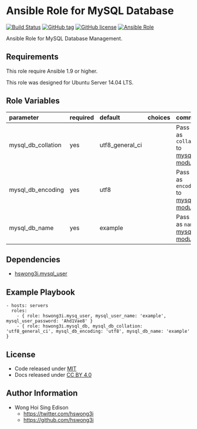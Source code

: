 Ansible Role for MySQL Database
===============================

[![Build Status](https://travis-ci.org/pantarei/ansible-role-mysql-db.svg?branch=master)](https://travis-ci.org/pantarei/ansible-role-mysql-db)
[![GitHub tag](https://img.shields.io/github/tag/pantarei/ansible-role-mysql-db.svg)](https://github.com/pantarei/ansible-role-mysql-db)
[![GitHub license](https://img.shields.io/github/license/pantarei/ansible-role-mysql-db.svg)](https://github.com/pantarei/ansible-role-mysql-db/blob/master/LICENSE)
[![Ansible Role](https://img.shields.io/ansible/role/5978.svg)](https://galaxy.ansible.com/detail#/role/5978)

Ansible Role for MySQL Database Management.

Requirements
------------

This role require Ansible 1.9 or higher.

This role was designed for Ubuntu Server 14.04 LTS.

Role Variables
--------------

<table>
<colgroup>
<col width="20%" />
<col width="20%" />
<col width="20%" />
<col width="20%" />
<col width="20%" />
</colgroup>
<thead>
<tr class="header">
<th align="left">parameter</th>
<th align="left">required</th>
<th align="left">default</th>
<th align="left">choices</th>
<th align="left">comments</th>
</tr>
</thead>
<tbody>
<tr class="odd">
<td align="left">mysql_db_collation</td>
<td align="left">yes</td>
<td align="left">utf8_general_ci</td>
<td align="left"></td>
<td align="left">Pass value as <code>collation</code> to <a href="http://docs.ansible.com/ansible/mysql_db_module.html">mysql_db module</a>.</td>
</tr>
<tr class="even">
<td align="left">mysql_db_encoding</td>
<td align="left">yes</td>
<td align="left">utf8</td>
<td align="left"></td>
<td align="left">Pass value as <code>encoding</code> to <a href="http://docs.ansible.com/ansible/mysql_db_module.html">mysql_db module</a>.</td>
</tr>
<tr class="odd">
<td align="left">mysql_db_name</td>
<td align="left">yes</td>
<td align="left">example</td>
<td align="left"></td>
<td align="left">Pass value as <code>name</code> to <a href="http://docs.ansible.com/ansible/mysql_db_module.html">mysql_db module</a>.</td>
</tr>
</tbody>
</table>

Dependencies
------------

-   [hswong3i.mysql\_user](https://galaxy.ansible.com/detail#/role/5977)

Example Playbook
----------------

    - hosts: servers
      roles:
        - { role: hswong3i.mysq_user, mysql_user_name: 'example', mysql_user_password: 'Ahd1Vae8' }
        - { role: hswong3i.mysql_db, mysql_db_collation: 'utf8_general_ci', mysql_db_encoding: 'utf8', mysql_db_name: 'example' }

License
-------

-   Code released under [MIT](https://github.com/hswong3i/ansible-role-mysql-db/blob/master/LICENSE)
-   Docs released under [CC BY 4.0](http://creativecommons.org/licenses/by/4.0/)

Author Information
------------------

-   Wong Hoi Sing Edison
    -   <https://twitter.com/hswong3i>
    -   <https://github.com/hswong3i>

